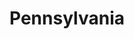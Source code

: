 ---
title: Pennsylvania
slug: pennsylvania
updated-on: '2024-05-30T13:52:36.906Z'
created-on: '2024-05-30T13:37:21.697Z'
published-on: '2024-05-30T13:54:32.469Z'
f_city-state:
- cms/city/pittsburgh-pa.md
- cms/city/reading-pa.md
- cms/city/allentown-pa.md
- cms/city/york-pa.md
- cms/city/lancaster-pa.md
- cms/city/bristol-pa.md
- cms/city/mc-kees-rocks-pa.md
- cms/city/levittown-pa.md
- cms/city/bensalem-pa.md
- cms/city/warminster-pa.md
- cms/city/easton-pa.md
- cms/city/butler-pa.md
- cms/city/uniontown-pa.md
- cms/city/greensburg-pa.md
- cms/city/carlisle-pa.md
- cms/city/greenville-pa.md
- cms/city/chambersburg-pa.md
- cms/city/johnstown-pa.md
- cms/city/erie-pa.md
- cms/city/scranton-pa.md
- cms/city/monaca-pa.md
- cms/city/pittston-pa.md
- cms/city/whitehall-pa.md
- cms/city/stroudsburg-pa.md
- cms/city/bethlehem-pa.md
- cms/city/aliquippa-pa.md
- cms/city/pottstown-pa.md
- cms/city/meadville-pa.md
- cms/city/altoona-pa.md
- cms/city/harrisburg-pa.md
- cms/city/lebanon-pa.md
- cms/city/hanover-pa.md
- cms/city/franklin-pa.md
- cms/city/vernon-pa.md
- cms/city/sharon-pa.md
- cms/city/kingston-pa.md
- cms/city/monroeville-pa.md
- cms/city/bloomsburg-pa.md
- cms/city/burnham-pa.md
- cms/city/edinboro-pa.md
- cms/city/new-castle-pa.md
- cms/city/beaver-falls-pa.md
- cms/city/state-college-pa.md
- cms/city/saint-marys-pa.md
- cms/city/mount-pleasant-pa.md
- cms/city/mc-keesport-pa.md
- cms/city/wilkes-barre-pa.md
- cms/city/ellwood-city-pa.md
- cms/city/carnegie-pa.md
- cms/city/williamsport-pa.md
- cms/city/sayre-pa.md
- cms/city/pottsville-pa.md
- cms/city/washington-pa.md
- cms/city/du-bois-pa.md
- cms/city/shamokin-dam-pa.md
- cms/city/brookhaven-pa.md
- cms/city/coatesville-pa.md
- cms/city/cumberland-pa.md
- cms/city/king-of-prussia-pa.md
- cms/city/morrisville-pa.md
- cms/city/marcus-hook-pa.md
- cms/city/lansdowne-pa.md
- cms/city/newtown-pa.md
- cms/city/aston-pa.md
- cms/city/darby-pa.md
- cms/city/summit-pa.md
- cms/city/mount-pocono-pa.md
- cms/city/mechanicsburg-pa.md
- cms/city/norristown-pa.md
- cms/city/west-mifflin-pa.md
- cms/city/versailles-pa.md
- cms/city/huntingdon-pa.md
- cms/city/irwin-pa.md
- cms/city/bala-cynwyd-pa.md
- cms/city/bell-pa.md
- cms/city/folcroft-pa.md
- cms/city/dauphin-pa.md
- cms/city/croydon-pa.md
- cms/city/coraopolis-pa.md
- cms/city/chester-pa.md
- cms/city/morton-pa.md
- cms/city/huntingdon-valley-pa.md
- cms/city/elkins-park-pa.md
- cms/city/chinchilla-pa.md
- cms/city/hazleton-pa.md
- cms/city/woodlyn-pa.md
- cms/city/hamburg-pa.md
- cms/city/folsom-pa.md
- cms/city/hermitage-pa.md
- cms/city/sharpsville-pa.md
- cms/city/jenkintown-pa.md
- cms/city/southampton-pa.md
- cms/city/sharon-hill-pa.md
- cms/city/feasterville-trevose-pa.md
- cms/city/berwyn-pa.md
- cms/city/murrysville-pa.md
- cms/city/northampton-pa.md
- cms/city/leechburg-pa.md
- cms/city/freedom-pa.md
- cms/city/mckeesport-pa.md
- cms/city/dallas-pa.md
- cms/city/lewisberry-pa.md
- cms/city/honesdale-pa.md
- cms/city/abington-pa.md
- cms/city/lansdale-pa.md
- cms/city/towanda-pa.md
- cms/city/latrobe-pa.md
- cms/city/columbia-pa.md
- cms/city/enola-pa.md
- cms/city/waynesboro-pa.md
- cms/city/shenandoah-pa.md
- cms/city/trexlertown-pa.md
- cms/city/kensington-pa.md
- cms/city/drexel-hill-pa.md
- cms/city/crum-lynne-pa.md
- cms/city/clifton-heights-pa.md
- cms/city/glenolden-pa.md
- cms/city/mohnton-pa.md
- cms/city/quakertown-pa.md
- cms/city/clairton-pa.md
- cms/city/havertown-pa.md
- cms/city/ardmore-pa.md
- cms/city/lewis-run-pa.md
- cms/city/lock-haven-pa.md
- cms/city/conshohocken-pa.md
- cms/city/bridgeville-pa.md
- cms/city/plymouth-pa.md
- cms/city/media-pa.md
- cms/city/dresher-pa.md
- cms/city/indiana-pa.md
- cms/city/glenshaw-pa.md
- cms/city/kennett-square-pa.md
- cms/city/concord-pa.md
- cms/city/broomall-pa.md
- cms/city/royersford-pa.md
- cms/city/bellvue-pa.md
- cms/city/sewickley-pa.md
- cms/city/ambler-pa.md
- cms/city/grove-pa.md
- cms/city/bedford-pa.md
- cms/city/collingdale-pa.md
- cms/city/langhorne-pa.md
- cms/city/bethel-park-pa.md
- cms/city/sugarloaf-pa.md
- cms/city/old-forge-pa.md
- cms/city/chalfont-pa.md
- cms/city/hanover-township-pa.md
f_locations:
- cms/payday-loans/.md
layout: '[state].html'
tags: state
---